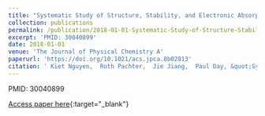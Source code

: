 ```yaml
---
title: "Systematic Study of Structure, Stability, and Electronic Absorption of Tetrahedral CdSe Clusters with Carboxylate and Amine Ligands"
collection: publications
permalink: /publication/2018-01-01-Systematic-Study-of-Structure-Stability-and-Electronic-Absorption-of-Tetrahedral-CdSe-Clusters-with-Carboxylate-and-Amine-Ligands
excerpt: 'PMID: 30040899'
date: 2018-01-01
venue: 'The Journal of Physical Chemistry A'
paperurl: 'https://doi.org/10.1021/acs.jpca.8b02813'
citation: ' Kiet Nguyen,  Ruth Pachter,  Jie Jiang,  Paul Day, &quot;Systematic Study of Structure, Stability, and Electronic Absorption of Tetrahedral CdSe Clusters with Carboxylate and Amine Ligands.&quot; The Journal of Physical Chemistry A, 2018.'
---
```

PMID: 30040899

[Access paper here](https://doi.org/10.1021/acs.jpca.8b02813){:target="_blank"}
